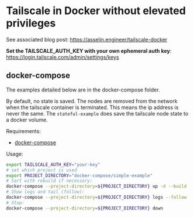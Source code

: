 # Tailscale in Docker without elevated privileges

See associated blog post: <https://asselin.engineer/tailscale-docker>

**Set the TAILSCALE_AUTH_KEY with your own ephemeral auth key**: <https://login.tailscale.com/admin/settings/keys>

## docker-compose

The examples detailed below are in the docker-compose folder.

By default, no state is saved. The nodes are removed from the network when the tailscale container is terminated. This means the ip address is never the same.
The `stateful-example` does save the tailscale node state to a docker volume.

Requirements:
- [docker-compose](https://docs.docker.com/compose/install/)

Usage:
````bash
export TAILSCALE_AUTH_KEY="your-key"
# set which project is used
export PROJECT_DIRECTORY="docker-compose/simple-example"
# Sart with rebuild if necessary:
docker-compose --project-directory=${PROJECT_DIRECTORY} up -d --build
# Show logs and tail (follow):
docker-compose --project-directory=${PROJECT_DIRECTORY} logs --follow
# Stop:
docker-compose --project-directory=${PROJECT_DIRECTORY} down
````
